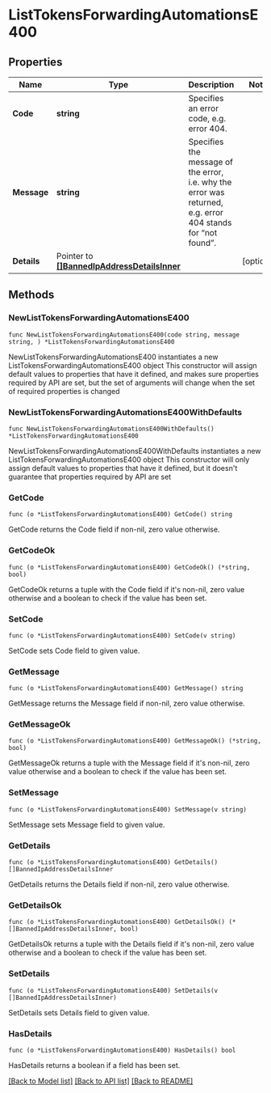 # ListTokensForwardingAutomationsE400

## Properties

Name | Type | Description | Notes
------------ | ------------- | ------------- | -------------
**Code** | **string** | Specifies an error code, e.g. error 404. | 
**Message** | **string** | Specifies the message of the error, i.e. why the error was returned, e.g. error 404 stands for “not found”. | 
**Details** | Pointer to [**[]BannedIpAddressDetailsInner**](BannedIpAddressDetailsInner.md) |  | [optional] 

## Methods

### NewListTokensForwardingAutomationsE400

`func NewListTokensForwardingAutomationsE400(code string, message string, ) *ListTokensForwardingAutomationsE400`

NewListTokensForwardingAutomationsE400 instantiates a new ListTokensForwardingAutomationsE400 object
This constructor will assign default values to properties that have it defined,
and makes sure properties required by API are set, but the set of arguments
will change when the set of required properties is changed

### NewListTokensForwardingAutomationsE400WithDefaults

`func NewListTokensForwardingAutomationsE400WithDefaults() *ListTokensForwardingAutomationsE400`

NewListTokensForwardingAutomationsE400WithDefaults instantiates a new ListTokensForwardingAutomationsE400 object
This constructor will only assign default values to properties that have it defined,
but it doesn't guarantee that properties required by API are set

### GetCode

`func (o *ListTokensForwardingAutomationsE400) GetCode() string`

GetCode returns the Code field if non-nil, zero value otherwise.

### GetCodeOk

`func (o *ListTokensForwardingAutomationsE400) GetCodeOk() (*string, bool)`

GetCodeOk returns a tuple with the Code field if it's non-nil, zero value otherwise
and a boolean to check if the value has been set.

### SetCode

`func (o *ListTokensForwardingAutomationsE400) SetCode(v string)`

SetCode sets Code field to given value.


### GetMessage

`func (o *ListTokensForwardingAutomationsE400) GetMessage() string`

GetMessage returns the Message field if non-nil, zero value otherwise.

### GetMessageOk

`func (o *ListTokensForwardingAutomationsE400) GetMessageOk() (*string, bool)`

GetMessageOk returns a tuple with the Message field if it's non-nil, zero value otherwise
and a boolean to check if the value has been set.

### SetMessage

`func (o *ListTokensForwardingAutomationsE400) SetMessage(v string)`

SetMessage sets Message field to given value.


### GetDetails

`func (o *ListTokensForwardingAutomationsE400) GetDetails() []BannedIpAddressDetailsInner`

GetDetails returns the Details field if non-nil, zero value otherwise.

### GetDetailsOk

`func (o *ListTokensForwardingAutomationsE400) GetDetailsOk() (*[]BannedIpAddressDetailsInner, bool)`

GetDetailsOk returns a tuple with the Details field if it's non-nil, zero value otherwise
and a boolean to check if the value has been set.

### SetDetails

`func (o *ListTokensForwardingAutomationsE400) SetDetails(v []BannedIpAddressDetailsInner)`

SetDetails sets Details field to given value.

### HasDetails

`func (o *ListTokensForwardingAutomationsE400) HasDetails() bool`

HasDetails returns a boolean if a field has been set.


[[Back to Model list]](../README.md#documentation-for-models) [[Back to API list]](../README.md#documentation-for-api-endpoints) [[Back to README]](../README.md)


